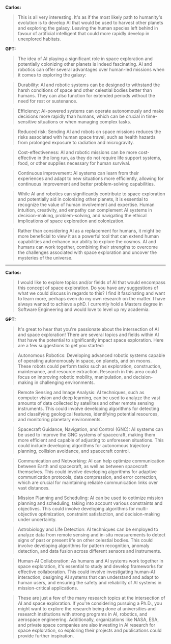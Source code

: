 **Carlos:**

> This is all very interesting. It's as if the most likely path to humanity's evolution is to develop AI that would be used to harvest other planets and exploring the galaxy. Leaving the human species left behind in favour of artificial intelligent that could more rapidly develop in unexplored habitats.

**GPT:**

> The idea of AI playing a significant role in space exploration and potentially colonizing other planets is indeed fascinating. AI and robotics can offer several advantages over human-led missions when it comes to exploring the galaxy:

> Durability: AI and robotic systems can be designed to withstand the harsh conditions of space and other celestial bodies better than humans. They can also function for extended periods without the need for rest or sustenance.

> Efficiency: AI-powered systems can operate autonomously and make decisions more rapidly than humans, which can be crucial in time-sensitive situations or when managing complex tasks.

> Reduced risk: Sending AI and robots on space missions reduces the risks associated with human space travel, such as health hazards from prolonged exposure to radiation and microgravity.

> Cost-effectiveness: AI and robotic missions can be more cost-effective in the long run, as they do not require life support systems, food, or other supplies necessary for human survival.

> Continuous improvement: AI systems can learn from their experiences and adapt to new situations more efficiently, allowing for continuous improvement and better problem-solving capabilities.

> While AI and robotics can significantly contribute to space exploration and potentially aid in colonizing other planets, it is essential to recognize the value of human involvement and expertise. Human intuition, creativity, and empathy can complement AI systems in decision-making, problem-solving, and navigating the ethical implications of space exploration and colonization.

> Rather than considering AI as a replacement for humans, it might be more beneficial to view it as a powerful tool that can extend human capabilities and enhance our ability to explore the cosmos. AI and humans can work together, combining their strengths to overcome the challenges associated with space exploration and uncover the mysteries of the universe.

---

**Carlos:**

> I would like to explore topics and/or fields of AI that would encompass this concept of space exploration. Do you have any suggestions of what we could discuss in regards to this? I find it fascinating and want to learn more, perhaps even do my own research on the matter. I have always wanted to achieve a phD. I currently hold a Masters degree in Software Engineering and would love to level up my academia.

**GPT:**

> It's great to hear that you're passionate about the intersection of AI and space exploration! There are several topics and fields within AI that have the potential to significantly impact space exploration. Here are a few suggestions to get you started:

> Autonomous Robotics: Developing advanced robotic systems capable of operating autonomously in space, on planets, and on moons. These robots could perform tasks such as exploration, construction, maintenance, and resource extraction. Research in this area could focus on improving robotic mobility, manipulation, and decision-making in challenging environments.

> Remote Sensing and Image Analysis: AI techniques, such as computer vision and deep learning, can be used to analyze the vast amounts of data collected by satellites and other remote sensing instruments. This could involve developing algorithms for detecting and classifying geological features, identifying potential resources, and monitoring planetary environments.

> Spacecraft Guidance, Navigation, and Control (GNC): AI systems can be used to improve the GNC systems of spacecraft, making them more efficient and capable of adjusting to unforeseen situations. This could include developing algorithms for autonomous trajectory planning, collision avoidance, and spacecraft control.

> Communication and Networking: AI can help optimize communication between Earth and spacecraft, as well as between spacecraft themselves. This could involve developing algorithms for adaptive communication protocols, data compression, and error correction, which are crucial for maintaining reliable communication links over vast distances.

> Mission Planning and Scheduling: AI can be used to optimize mission planning and scheduling, taking into account various constraints and objectives. This could involve developing algorithms for multi-objective optimization, constraint satisfaction, and decision-making under uncertainty.

> Astrobiology and Life Detection: AI techniques can be employed to analyze data from remote sensing and in-situ measurements to detect signs of past or present life on other celestial bodies. This could involve developing algorithms for pattern recognition, anomaly detection, and data fusion across different sensors and instruments.

> Human-AI Collaboration: As humans and AI systems work together in space exploration, it's essential to study and develop frameworks for effective collaboration. This could involve investigating human-AI interaction, designing AI systems that can understand and adapt to human users, and ensuring the safety and reliability of AI systems in mission-critical applications.

> These are just a few of the many research topics at the intersection of AI and space exploration. If you're considering pursuing a Ph.D., you might want to explore the research being done at universities and research institutions with strong programs in AI, robotics, and aerospace engineering. Additionally, organizations like NASA, ESA, and private space companies are also investing in AI research for space exploration, so exploring their projects and publications could provide further inspiration.

